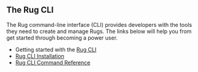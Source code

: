 ## The Rug CLI

The Rug command-line interface (CLI) provides developers with the
tools they need to create and manage Rugs.  The links below will help
you from get started through becoming a power user.

-   Getting started with the [Rug CLI](/getting-started/rug-cli.md)
-   [Rug CLI Installation](install.md)
-   [Rug CLI Command Reference](/reference/rug-cli/index.md)

